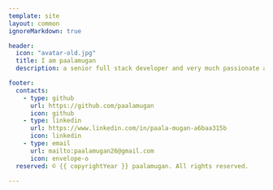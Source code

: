 ```yaml
---
template: site
layout: common
ignoreMarkdown: true

header:
  icon: "avatar-old.jpg"
  title: I am paalamugan
  description: a senior full stack developer and very much passionate and interesting about any coding language.

footer:
  contacts:
    - type: github
      url: https://github.com/paalamugan
      icon: github
    - type: linkedin
      url: https://www.linkedin.com/in/paala-mugan-a6baa315b
      icon: linkedin
    - type: email
      url: mailto:paalamugan26@gmail.com
      icon: envelope-o
  reserved: © {{ copyrightYear }} paalamugan. All rights reserved.

---
```

